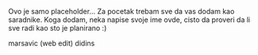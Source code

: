 Ovo je samo placeholder... Za pocetak trebam sve da vas dodam kao saradnike. Koga dodam, neka napise svoje ime ovde, cisto da proveri da li sve radi kao sto je planirano :)

marsavic (web edit)
didins



